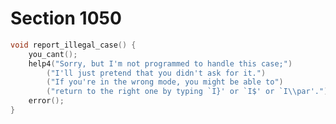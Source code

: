 # Section 1050

```c << Declare action procedures for use by |main_control| >>+=
void report_illegal_case() {
    you_cant();
    help4("Sorry, but I'm not programmed to handle this case;")
        ("I'll just pretend that you didn't ask for it.")
        ("If you're in the wrong mode, you might be able to")
        ("return to the right one by typing `I}' or `I$' or `I\\par'.");
    error();
}
```
